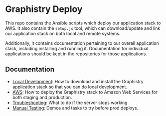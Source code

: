# Graphistry Deploy

This repo contains the Ansible scripts which deploy our application stack to AWS. It also contain the `setup.js` tool, which can download/update and link our application stack on both local and remote systems.

Additionally, it contains documentation pertaining to our overall application stack, including installing and running it. Documentation for individual applications should be kept in the repositories for those applications.

## Documentation

* [Local Development](https://github.com/graphistry/deploy/blob/master/documentation/local-dev.md): How to download and install the Graphistry application stack so that you can do local development.
* [AWS](https://github.com/graphistry/deploy/blob/master/documentation/aws.md): How to deploy the Graphistry stack to Amazon Web Services for both staging and production.
* [Troubleshooting](https://github.com/graphistry/deploy/blob/master/documentation/troubleshooting.md): What to do if the server stops working.
* [Manual Testing](https://docs.google.com/document/d/1J7UgXXXs5LujC6Nl6st0ooavfzRAZKI1ZSzl6n_Z90c/edit#heading=h.z8ufwwipb9wm): Demos and tasks to try before prod deploys.

